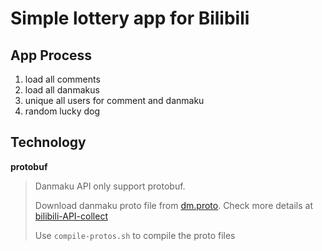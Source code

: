 Simple lottery app for Bilibili
===

App Process
---
1. load all comments
2. load all danmakus
3. unique all users for comment and danmaku
4. random lucky dog

Technology
---

**protobuf**

> Danmaku API only support protobuf.
>
> Download danmaku proto file from [dm.proto](https://github.com/SocialSisterYi/bilibili-API-collect/blob/master/grpc_api/bilibili/community/service/dm/v1/dm.proto). Check more details at [bilibili-API-collect](https://github.com/SocialSisterYi/bilibili-API-collect/blob/master/danmaku/danmaku_proto.md)
>
> Use `compile-protos.sh` to compile the proto files

